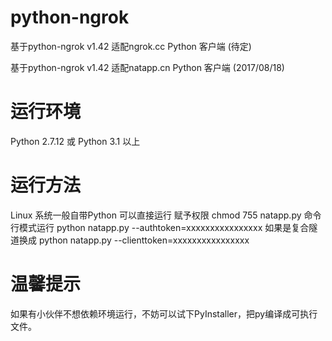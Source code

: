 # python-ngrok
基于python-ngrok v1.42 适配ngrok.cc Python 客户端 (待定)

基于python-ngrok v1.42 适配natapp.cn Python 客户端 (2017/08/18)

# 运行环境
Python 2.7.12 或 Python 3.1 以上

# 运行方法
Linux 系统一般自带Python 可以直接运行
赋予权限 chmod 755 natapp.py
命令行模式运行 python natapp.py --authtoken=xxxxxxxxxxxxxxxx
如果是复合隧道换成 python natapp.py --clienttoken=xxxxxxxxxxxxxxxx

# 温馨提示
如果有小伙伴不想依赖环境运行，不妨可以试下PyInstaller，把py编译成可执行文件。
